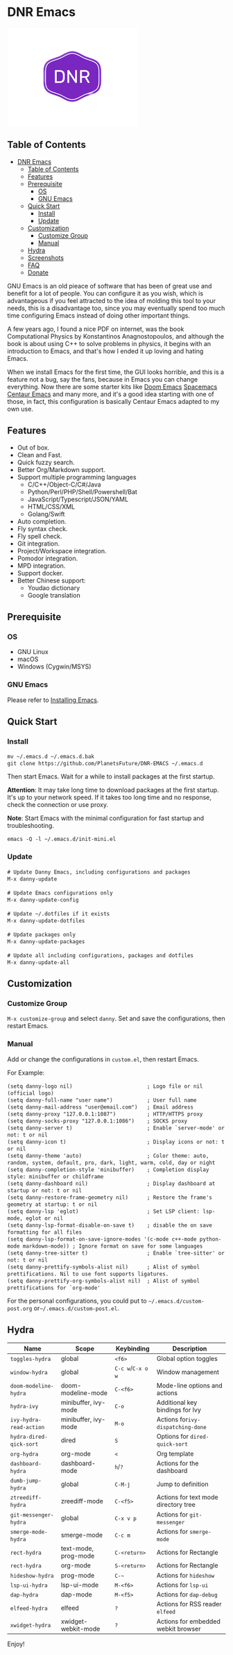 # DNR Emacs


![DNR Emacs](logo.png)

<!-- markdown-toc start - Don't edit this section. Run M-x markdown-toc-refresh-toc -->

## Table of Contents

- [DNR Emacs](#dnr-emacs)
  - [Table of Contents](#table-of-contents)
  - [Features](#features)
  - [Prerequisite](#prerequisite)
    - [OS](#os)
    - [GNU Emacs](#gnu-emacs)
  - [Quick Start](#quick-start)
    - [Install](#install)
    - [Update](#update)
  - [Customization](#customization)
    - [Customize Group](#customize-group)
    - [Manual](#manual)
  - [Hydra](#hydra)
  - [Screenshots](#screenshots)
  - [FAQ](#faq)
  - [Donate](#donate)

<!-- markdown-toc end -->

GNU Emacs is an old pieace of software that has been of great use and benefit
for a lot of people. You can configure it as you wish, which is
advantageous if you feel attracted to the idea of molding this tool
to your needs, this is a disadvantage too, since you may eventually
spend too much time configuring Emacs instead of doing other important
things.

A few years ago, I found a nice PDF on internet, was the book Computational
Physics by Konstantinos Anagnostopoulos, and although the book is about
using C++ to solve problems in physics, it begins with an introduction to Emacs,
and that's how I ended it up loving and hating Emacs.

When we install Emacs for the first time, the GUI looks horrible, and
this is a feature not a bug, say the fans, because in Emacs you can change
everything. Now there are some starter kits like
[Doom Emacs](https://github.com/doomemacs/doomemacs)
[Spacemacs](https://www.spacemacs.org/)
[Centaur Emacs](https://github.com/seagle0128/.emacs.d) and many more,
and it's a good idea starting with one of those, in fact, this
configuration is basically Centaur Emacs adapted to my own use.


## Features

- Out of box.
- Clean and Fast.
- Quick fuzzy search.
- Better Org/Markdown support.
- Support multiple programming languages
  - C/C++/Object-C/C#/Java
  - Python/Perl/PHP/Shell/Powershell/Bat
  - JavaScript/Typescript/JSON/YAML
  - HTML/CSS/XML
  - Golang/Swift
- Auto completion.
- Fly syntax check.
- Fly spell check.
- Git integration.
- Project/Workspace integration.
- Pomodor integration.
- MPD integration.
- Support docker.
- Better Chinese support:
  - Youdao dictionary
  - Google translation


## Prerequisite

### OS

- GNU Linux
- macOS
- Windows (Cygwin/MSYS)

### GNU Emacs

Please refer to [Installing Emacs](http://wikemacs.org/index.php/Installing_Emacs).

## Quick Start

### Install

```shell
mv ~/.emacs.d ~/.emacs.d.bak
git clone https://github.com/PlanetsFuture/DNR-EMACS ~/.emacs.d
```

Then start Emacs. Wait for a while to install packages at the first startup.


**Attention**: It may take long time to download packages at the first startup.
It's up to your network speed. If it takes too long time and no response, check
the connection or use proxy.

**Note**: Start Emacs with the minimal configuration for fast startup and
troubleshooting.

```shell
emacs -Q -l ~/.emacs.d/init-mini.el
```

### Update

```emacs-lisp
# Update Danny Emacs, including configurations and packages
M-x danny-update

# Update Emacs configurations only
M-x danny-update-config

# Update ~/.dotfiles if it exists
M-x danny-update-dotfiles

# Update packages only
M-x danny-update-packages

# Update all including configurations, packages and dotfiles
M-x danny-update-all
```

## Customization

### Customize Group

`M-x customize-group` and select `danny`. Set and save the configurations,
then restart Emacs.

### Manual

Add or change the configurations in `custom.el`, then restart Emacs.

For Example:

```emacs-lisp
(setq danny-logo nil)                        ; Logo file or nil (official logo)
(setq danny-full-name "user name")           ; User full name
(setq danny-mail-address "user@email.com")   ; Email address
(setq danny-proxy "127.0.0.1:1087")          ; HTTP/HTTPS proxy
(setq danny-socks-proxy "127.0.0.1:1086")    ; SOCKS proxy
(setq danny-server t)                        ; Enable `server-mode' or not: t or nil
(setq danny-icon t)                          ; Display icons or not: t or nil
(setq danny-theme 'auto)                     ; Color theme: auto, random, system, default, pro, dark, light, warm, cold, day or night
(setq danny-completion-style 'minibuffer)    ; Completion display style: minibuffer or childframe
(setq danny-dashboard nil)                   ; Display dashboard at startup or not: t or nil
(setq danny-restore-frame-geometry nil)      ; Restore the frame's geometry at startup: t or nil
(setq danny-lsp 'eglot)                      ; Set LSP client: lsp-mode, eglot or nil
(setq danny-lsp-format-disable-on-save t)    ; disable the on save formatting for all files
(setq danny-lsp-format-on-save-ignore-modes '(c-mode c++-mode python-mode markdown-mode)) ; Ignore format on save for some languages
(setq danny-tree-sitter t)                   ; Enable `tree-sitter' or not: t or nil
(setq danny-prettify-symbols-alist nil)      ; Alist of symbol prettifications. Nil to use font supports ligatures.
(setq danny-prettify-org-symbols-alist nil)  ; Alist of symbol prettifications for `org-mode'
```

For the personal configurations, you could put to `~/.emacs.d/custom-post.org`
or`~/.emacs.d/custom-post.el`.

## Hydra

| Name                     | Scope                 | Keybinding        | Description                          |
| ------------------------ | --------------------- | ----------------- | ------------------------------------ |
| `toggles-hydra`          | global                | `<f6>`            | Global option toggles                |
| `window-hydra`           | global                | `C-c w`/`C-x o w` | Window management                    |
| `doom-modeline-hydra`    | doom-modeline-mode    | `C-<f6>`          | Mode-line options and actions        |
| `hydra-ivy`              | minibuffer, ivy-mode  | `C-o`             | Additional key bindings for Ivy      |
| `ivy-hydra-read-action`  | minibuffer, ivy-mode  | `M-o`             | Actions for`ivy-dispatching-done`    |
| `hydra-dired-qick-sort`  | dired                 | `S`               | Options for `dired-quick-sort`       |
| `org-hydra`              | org-mode              | `<`               | Org template                         |
| `dashboard-hydra`        | dashboard-mode        | `h`/`?`           | Actions for the dashboard            |
| `dumb-jump-hydra`        | global                | `C-M-j`           | Jump to definition                   |
| `ztreediff-hydra`        | zreediff-mode         | `C-<f5>`          | Actions for text mode directory tree |
| `git-messenger-hydra`    | global                | `C-x v p`         | Actions for `git-messenger`          |
| `smerge-mode-hydra`      | smerge-mode           | `C-c m`           | Actions for `smerge-mode`            |
| `rect-hydra`             | text-mode, prog-mode  | `C-<return>`      | Actions for Rectangle                |
| `rect-hydra`             | org-mode              | `S-<return>`      | Actions for Rectangle                |
| `hideshow-hydra`         | prog-mode             | `C-~`             | Actions for `hideshow`               |
| `lsp-ui-hydra`           | lsp-ui-mode           | `M-<f6>`          | Actions for `lsp-ui`                 |
| `dap-hydra`              | dap-mode              | `M-<f5>`          | Actions for `dap-debug`              |
| `elfeed-hydra`           | elfeed                | `?`               | Actions for RSS reader `elfeed`      |
| `xwidget-hydra`          | xwidget-webkit-mode   | `?`               | Actions for embedded webkit browser  |

Enjoy!
